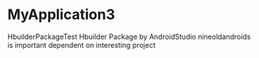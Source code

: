 # MyApplication3
HbuilderPackageTest
Hbuilder Package by AndroidStudio
nineoldandroids is important dependent on 
interesting project

